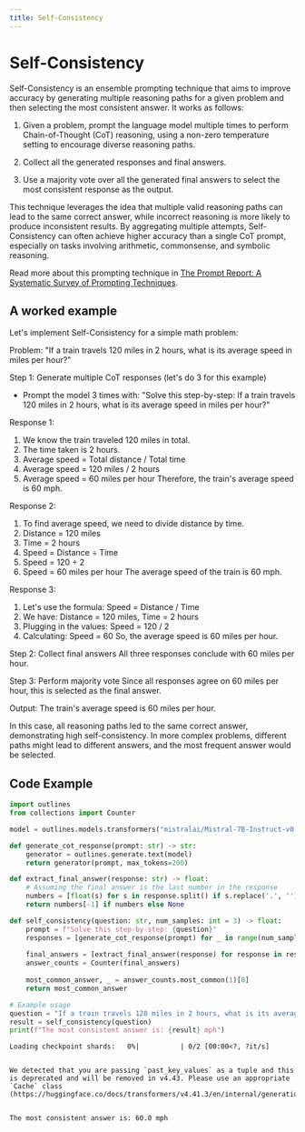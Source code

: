 ```yaml
---
title: Self-Consistency
---
```


# Self-Consistency


Self-Consistency is an ensemble prompting technique that aims to improve accuracy by generating multiple reasoning paths for a given problem and then selecting the most consistent answer. It works as follows:

1. Given a problem, prompt the language model multiple times to perform Chain-of-Thought (CoT) reasoning, using a non-zero temperature setting to encourage diverse reasoning paths.

2. Collect all the generated responses and final answers.

3. Use a majority vote over all the generated final answers to select the most consistent response as the output.

This technique leverages the idea that multiple valid reasoning paths can lead to the same correct answer, while incorrect reasoning is more likely to produce inconsistent results. By aggregating multiple attempts, Self-Consistency can often achieve higher accuracy than a single CoT prompt, especially on tasks involving arithmetic, commonsense, and symbolic reasoning.
    
Read more about this prompting technique in [The Prompt Report: A Systematic Survey of Prompting Techniques](https://arxiv.org/abs/2406.06608).

## A worked example


Let's implement Self-Consistency for a simple math problem:

Problem: "If a train travels 120 miles in 2 hours, what is its average speed in miles per hour?"

Step 1: Generate multiple CoT responses (let's do 3 for this example)
- Prompt the model 3 times with:
"Solve this step-by-step: If a train travels 120 miles in 2 hours, what is its average speed in miles per hour?"

Response 1:
1. We know the train traveled 120 miles in total.
2. The time taken is 2 hours.
3. Average speed = Total distance / Total time
4. Average speed = 120 miles / 2 hours
5. Average speed = 60 miles per hour
Therefore, the train's average speed is 60 mph.

Response 2:
1. To find average speed, we need to divide distance by time.
2. Distance = 120 miles
3. Time = 2 hours
4. Speed = Distance ÷ Time
5. Speed = 120 ÷ 2
6. Speed = 60 miles per hour
The average speed of the train is 60 mph.

Response 3:
1. Let's use the formula: Speed = Distance / Time
2. We have: Distance = 120 miles, Time = 2 hours
3. Plugging in the values: Speed = 120 / 2
4. Calculating: Speed = 60
So, the average speed is 60 miles per hour.

Step 2: Collect final answers
All three responses conclude with 60 miles per hour.

Step 3: Perform majority vote
Since all responses agree on 60 miles per hour, this is selected as the final answer.

Output: The train's average speed is 60 miles per hour.

In this case, all reasoning paths led to the same correct answer, demonstrating high self-consistency. In more complex problems, different paths might lead to different answers, and the most frequent answer would be selected.



## Code Example





```python
import outlines
from collections import Counter

model = outlines.models.transformers("mistralai/Mistral-7B-Instruct-v0.1", device="cuda")

def generate_cot_response(prompt: str) -> str:
    generator = outlines.generate.text(model)
    return generator(prompt, max_tokens=200)

def extract_final_answer(response: str) -> float:
    # Assuming the final answer is the last number in the response
    numbers = [float(s) for s in response.split() if s.replace('.', '').isdigit()]
    return numbers[-1] if numbers else None

def self_consistency(question: str, num_samples: int = 3) -> float:
    prompt = f"Solve this step-by-step: {question}"
    responses = [generate_cot_response(prompt) for _ in range(num_samples)]
    
    final_answers = [extract_final_answer(response) for response in responses]
    answer_counts = Counter(final_answers)
    
    most_common_answer, _ = answer_counts.most_common(1)[0]
    return most_common_answer

# Example usage
question = "If a train travels 120 miles in 2 hours, what is its average speed in miles per hour?"
result = self_consistency(question)
print(f"The most consistent answer is: {result} mph")
```


    Loading checkpoint shards:   0%|          | 0/2 [00:00<?, ?it/s]


    We detected that you are passing `past_key_values` as a tuple and this is deprecated and will be removed in v4.43. Please use an appropriate `Cache` class (https://huggingface.co/docs/transformers/v4.41.3/en/internal/generation_utils#transformers.Cache)


    The most consistent answer is: 60.0 mph

